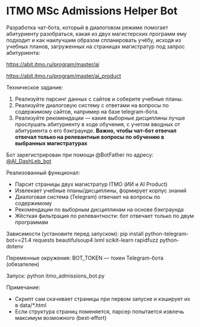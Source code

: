 # ITMO MSc Admissions Helper Bot
Разработка чат-бота, который в диалоговом режиме помогает абитуриенту разобраться, какая из двух магистерских программ ему подходит и как наилучшим образом спланировать учёбу, исходя из учебных планов, загруженных на страницах магистратур под запрос абитуриента:

https://abit.itmo.ru/program/master/ai

https://abit.itmo.ru/program/master/ai_product

Техническое задание:
1. Реализуйте парсинг данных с сайтов и соберите учебные планы.
2. Реализуйте диалоговую систему с ответами на вопросы по содержимому сайтов, например на базе telegram-бота.
3. Реализуйте рекомендации — какие выборные дисциплины лучше прослушать абитуриенту в ходе обучения, с учетом вводных от абитуриента о его бэкграунде.
**Важно, чтобы чат-бот отвечал отвечал только на релевантные вопросы по обучению в выбранных магистратурах**

Бот зарегистрирован при помощи @BotFather по адресу: [@AI_DashLeb_bot](https://t.me/AI_DashLeb_bot)

Реализованный функционал:
- Парсит страницы двух магистратур ITMO (ИИ и AI Product)
- Извлекает учебные планы/дисциплины, формирует корпус знаний
- Диалоговая система (Telegram) отвечает на вопросы по содержимому
- Рекомендации по выборным дисциплинам на основе бэкграунда
- Жёсткая фильтрация по релевантности: бот отвечает только по двум программам

Зависимости (установите перед запуском):
    pip install python-telegram-bot==21.4 requests beautifulsoup4 lxml scikit-learn rapidfuzz python-dotenv

Переменные окружения:
    BOT_TOKEN — токен Telegram-бота (обязателен)

Запуск:
    python itmo_admissions_bot.py

Примечание:
- Скрипт сам скачивает страницы при первом запуске и кэширует их в data/*.html
- Если структура страниц поменяется, парсер попытается извлечь максимум возможного (best-effort)
